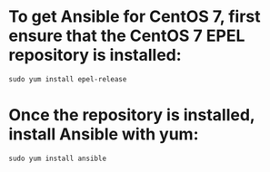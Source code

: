 # To get Ansible for CentOS 7, first ensure that the CentOS 7 EPEL repository is installed:
```
sudo yum install epel-release
```

# Once the repository is installed, install Ansible with yum:
```
sudo yum install ansible
```


